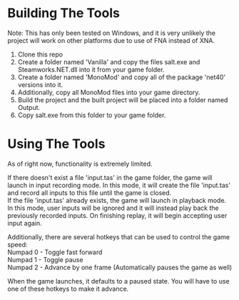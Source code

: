 Building The Tools
============================
Note: This has only been tested on Windows, and it is very unlikely the project will work on other platforms due to use of FNA instead of XNA.

1. Clone this repo
2. Create a folder named 'Vanilla' and copy the files salt.exe and Steamworks.NET.dll into it from your game folder.
3. Create a folder named 'MonoMod' and copy all of the package 'net40' versions into it.
4. Additionally, copy all MonoMod files into your game directory.
5. Build the project and the built project will be placed into a folder named Output.
6. Copy salt.exe from this folder to your game folder.

Using The Tools
============================

As of right now, functionality is extremely limited.

If there doesn't exist a file 'input.tas' in the game folder, the game will launch in input recording mode. In this mode, it will create the file 'input.tas' and record all inputs to this file until the game is closed.  
If the file 'input.tas' already exists, the game will launch in playback mode. In this mode, user inputs will be ignored and it will instead play back the previously recorded inputs. On finishing replay, it will begin accepting user input again.

Additionally, there are several hotkeys that can be used to control the game speed:  
Numpad 0 - Toggle fast forward  
Numpad 1 - Toggle pause  
Numpad 2 - Advance by one frame (Automatically pauses the game as well)  

When the game launches, it defaults to a paused state. You will have to use one of these hotkeys to make it advance.